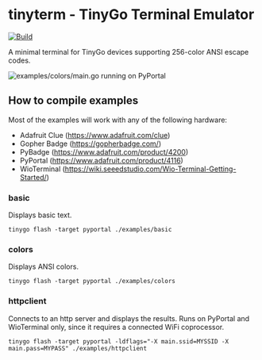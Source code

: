 # tinyterm - TinyGo Terminal Emulator

[![Build](https://github.com/tinygo-org/tinyterm/actions/workflows/build.yml/badge.svg?branch=dev)](https://github.com/tinygo-org/tinyterm/actions/workflows/build.yml)

A minimal terminal for TinyGo devices supporting 256-color ANSI escape codes.

![examples/colors/main.go running on PyPortal](/examples/colors/pyportal_256color.png?raw=true)

## How to compile examples

Most of the examples will work with any of the following hardware:

- Adafruit Clue (https://www.adafruit.com/clue)
- Gopher Badge (https://gopherbadge.com/)
- PyBadge (https://www.adafruit.com/product/4200)
- PyPortal (https://www.adafruit.com/product/4116)
- WioTerminal (https://wiki.seeedstudio.com/Wio-Terminal-Getting-Started/)

### basic

Displays basic text.

```
tinygo flash -target pyportal ./examples/basic
```

### colors

Displays ANSI colors.

```
tinygo flash -target pyportal ./examples/colors
```

### httpclient

Connects to an http server and displays the results. Runs on PyPortal and WioTerminal only, since it requires a connected WiFi coprocessor.

```
tinygo flash -target pyportal -ldflags="-X main.ssid=MYSSID -X main.pass=MYPASS" ./examples/httpclient
```

